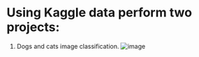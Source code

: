 
# Using Kaggle data perform two projects:
1. Dogs and cats image classification.
![image](https://github.com/abulzunayed/Machine-learning/assets/122612945/317c6520-74b1-44e1-88af-f86241cfa50d)


